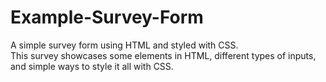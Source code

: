 # Example-Survey-Form
A simple survey form using HTML and styled with CSS.<br>
This survey showcases some elements in HTML, different types of inputs, and simple ways to style it all with CSS.
